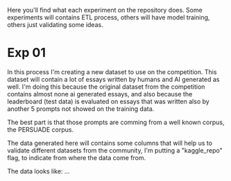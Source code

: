 Here you'll find what each experiment on the repository does. Some experiments will contains ETL process, others will have model training, others just validating some ideas.

# Exp 01

In this process I'm creating a new dataset to use on the competition. This dataset will contain a lot of essays written by humans and AI generated as well. I'm doing this because the original dataset from the competition contains almost none ai generated essays, and also because the leaderboard (test data) is evaluated on essays that was written also by another 5 prompts not showed on the training data.

The best part is that those prompts are comming from a well known corpus, the PERSUADE corpus.

The data generated here will contains some columns that will help us to validate different datasets from the community, I'm putting a "kaggle_repo" flag, to indicate from where the data come from.

The data looks like:
...
